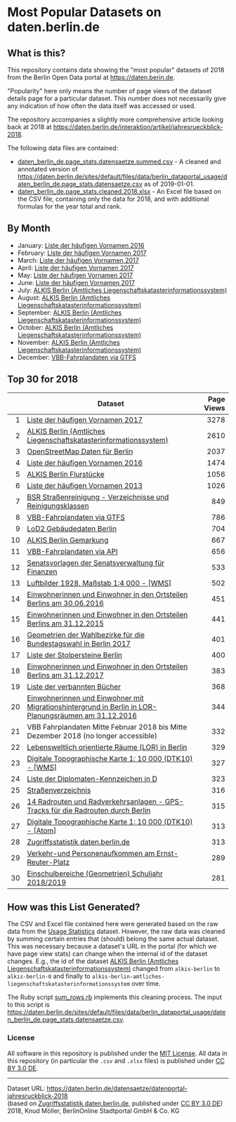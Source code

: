 # Most Popular Datasets on daten.berlin.de

## What is this?

This repository contains data showing the "most popular" datasets of 2018 from the Berlin Open Data portal at https://daten.berin.de.

"Popularity" here only means the number of page views of the dataset details page for a particular dataset. This number does not necessarily give any indication of how often the data itself was accessed or used.

The repository accompanies a slightly more comprehensive article looking back at 2018 at https://daten.berlin.de/interaktion/artikel/jahresrueckblick-2018.

The following data files are contained:

- [daten_berlin_de.page_stats.datensaetze.summed.csv](daten_berlin_de.page_stats.datensaetze.summed.csv) - A cleaned and annotated version of https://daten.berlin.de/sites/default/files/data/berlin_dataportal_usage/daten_berlin_de.page_stats.datensaetze.csv as of 2019-01-01.
- [daten_berlin_de.page_stats.cleaned.2018.xlsx](daten_berlin_de.page_stats.cleaned.2018.xlsx) - An Excel file based on the CSV file, containing only the data for 2018, and with additional formulas for the year total and rank.

## By Month

- January: [Liste der häufigen Vornamen 2016](https://daten.berlin.de/datensaetze/liste-der-h%C3%A4ufigen-vornamen-2016)
- February: [Liste der häufigen Vornamen 2017](https://daten.berlin.de/datensaetze/liste-der-h%C3%A4ufigen-vornamen-2017)
- March: [Liste der häufigen Vornamen 2017](https://daten.berlin.de/datensaetze/liste-der-h%C3%A4ufigen-vornamen-2017)
- April: [Liste der häufigen Vornamen 2017](https://daten.berlin.de/datensaetze/liste-der-h%C3%A4ufigen-vornamen-2017)
- May: [Liste der häufigen Vornamen 2017](https://daten.berlin.de/datensaetze/liste-der-h%C3%A4ufigen-vornamen-2017)
- June: [Liste der häufigen Vornamen 2017](https://daten.berlin.de/datensaetze/liste-der-h%C3%A4ufigen-vornamen-2017)
- July: [ALKIS Berlin (Amtliches Liegenschaftskatasterinformationssystem)](https://daten.berlin.de/datensaetze/alkis-berlin-amtliches-liegenschaftskatasterinformationssystem)
- August: [ALKIS Berlin (Amtliches Liegenschaftskatasterinformationssystem)](https://daten.berlin.de/datensaetze/alkis-berlin-amtliches-liegenschaftskatasterinformationssystem)
- September: [ALKIS Berlin (Amtliches Liegenschaftskatasterinformationssystem)](https://daten.berlin.de/datensaetze/alkis-berlin-amtliches-liegenschaftskatasterinformationssystem)
- October: [ALKIS Berlin (Amtliches Liegenschaftskatasterinformationssystem)](https://daten.berlin.de/datensaetze/alkis-berlin-amtliches-liegenschaftskatasterinformationssystem)
- November: [ALKIS Berlin (Amtliches Liegenschaftskatasterinformationssystem)](https://daten.berlin.de/datensaetze/alkis-berlin-amtliches-liegenschaftskatasterinformationssystem)
- December: [VBB-Fahrplandaten via GTFS](https://daten.berlin.de/datensaetze/vbb-fahrplandaten-gtfs)

## Top 30 for 2018

|    | Dataset | Page Views |
| -: | --------- | ---------: |
| 1 | [Liste der häufigen Vornamen 2017](https://daten.berlin.de/datensaetze/liste-der-h%C3%A4ufigen-vornamen-2017) | 3278 |
| 2 | [ALKIS Berlin (Amtliches Liegenschaftskatasterinformationssystem)](https://daten.berlin.de/datensaetze/alkis-berlin-amtliches-liegenschaftskatasterinformationssystem) | 2610 |
| 3 | [OpenStreetMap Daten für Berlin](https://daten.berlin.de/datensaetze/openstreetmap-daten-f%C3%BCr-berlin) | 2037 |
| 4 | [Liste der häufigen Vornamen 2016](https://daten.berlin.de/datensaetze/liste-der-h%C3%A4ufigen-vornamen-2016) | 1474 |
| 5 | [ALKIS Berlin Flurstücke](https://daten.berlin.de/datensaetze/alkis-berlin-flurst%C3%BCcke) | 1056 |
| 6 | [Liste der häufigen Vornamen 2013](https://daten.berlin.de/datensaetze/liste-der-h%C3%A4ufigen-vornamen-2013) | 1026 |
| 7 | [BSR Straßenreinigung - Verzeichnisse und Reinigungsklassen](https://daten.berlin.de/datensaetze/bsr-stra%C3%9Fenreinigung-verzeichnisse-und-reinigungsklassen) | 849 |
| 8 | [VBB-Fahrplandaten via GTFS](https://daten.berlin.de/datensaetze/vbb-fahrplandaten-gtfs) | 786 |
| 9 | [LoD2 Gebäudedaten Berlin](https://daten.berlin.de/datensaetze/lod2-geb%C3%A4udedaten-berlin) | 704 |
| 10 | [ALKIS Berlin Gemarkung](https://daten.berlin.de/datensaetze/alkis-berlin-gemarkung) | 667 |
| 11 | [VBB-Fahrplandaten via API](https://daten.berlin.de/datensaetze/vbb-fahrplandaten-api) | 656 |
| 12 | [Senatsvorlagen der Senatsverwaltung für Finanzen](https://daten.berlin.de/datensaetze/senatsvorlagen-der-senatsverwaltung-f%C3%BCr-finanzen) | 533 |
| 13 | [Luftbilder 1928, Maßstab 1:4 000 - [WMS]](https://daten.berlin.de/datensaetze/luftbilder-1928-ma%C3%9Fstab-14-000-wms) | 502 |
| 14 | [Einwohnerinnen und Einwohner in den Ortsteilen Berlins am 30.06.2016](https://daten.berlin.de/datensaetze/einwohnerinnen-und-einwohner-den-ortsteilen-berlins-am-30062016) | 451 |
| 15 | [Einwohnerinnen und Einwohner in den Ortsteilen Berlins am 31.12.2015](https://daten.berlin.de/datensaetze/einwohnerinnen-und-einwohner-den-ortsteilen-berlins-am-31122015) | 441 |
| 16 | [Geometrien der Wahlbezirke für die Bundestagswahl in Berlin 2017](https://daten.berlin.de/datensaetze/geometrien-der-wahlbezirke-f%C3%BCr-die-bundestagswahl-berlin-2017) | 401 |
| 17 | [Liste der Stolpersteine Berlin](https://daten.berlin.de/datensaetze/liste-der-stolpersteine-berlin) | 400 |
| 18 | [Einwohnerinnen und Einwohner in den Ortsteilen Berlins am 31.12.2017](https://daten.berlin.de/datensaetze/einwohnerinnen-und-einwohner-den-ortsteilen-berlins-am-31122017) | 383 |
| 19 | [Liste der verbannten Bücher](https://daten.berlin.de/datensaetze/liste-der-verbannten-b%C3%BCcher) | 368 |
| 20 | [Einwohnerinnen und Einwohner mit Migrationshintergrund in Berlin in LOR-Planungsräumen am 31.12.2016](https://daten.berlin.de/datensaetze/einwohnerinnen-und-einwohner-mit-migrationshintergrund-berlin-lor-planungsr%C3%A4umen-am-8) | 344 |
| 21 | VBB Fahrplandaten Mitte Februar 2018 bis Mitte Dezember 2018 (no longer accessible) | 332 |
| 22 | [Lebensweltlich orientierte Räume (LOR) in Berlin](https://daten.berlin.de/datensaetze/lebensweltlich-orientierte-r%C3%A4ume-lor-berlin) | 329 |
| 23 | [Digitale Topographische Karte 1: 10 000 (DTK10) - [WMS]](https://daten.berlin.de/datensaetze/digitale-topographische-karte-1-10-000-dtk10-wms) | 327 |
| 24 | [Liste der Diplomaten-Kennzeichen in D](https://daten.berlin.de/datensaetze/liste-der-diplomaten-kennzeichen-d) | 323 |
| 25 | [Straßenverzeichnis](https://daten.berlin.de/datensaetze/stra%C3%9Fenverzeichnis) | 316 |
| 26 | [14 Radrouten und Radverkehrsanlagen - GPS-Tracks für die Radrouten durch Berlin](https://daten.berlin.de/datensaetze/14-radrouten-und-radverkehrsanlagen-gps-tracks-f%C3%BCr-die-radrouten-durch-berlin) | 315 |
| 27 | [Digitale Topographische Karte 1: 10 000 (DTK10) - [Atom]](https://daten.berlin.de/datensaetze/digitale-topographische-karte-1-10-000-dtk10-atom) | 313 |
| 28 | [Zugriffsstatistik daten.berlin.de](https://daten.berlin.de/datensaetze/zugriffsstatistik-datenberlinde) | 313 |
| 29 | [Verkehr-und Personenaufkommen am Ernst-Reuter-Platz](https://daten.berlin.de/datensaetze/verkehr-und-personenaufkommen-am-ernst-reuter-platz) | 289 |
| 30 | [Einschulbereiche (Geometrien) Schuljahr 2018/2019](https://daten.berlin.de/datensaetze/einschulbereiche-geometrien-schuljahr-20182019) | 281 |

## How was this List Generated?

The CSV and Excel file contained here were generated based on the raw data from the [Usage Statistics](https://daten.berlin.de/datensaetze/zugriffsstatistik-datenberlinde) dataset. However, the raw data was cleaned by summing certain entries that (should) belong the same actual dataset. This was necessary because a dataset's URL in the portal (for which we have page view stats) can change when the internal id of the dataset changes. E.g., the id of the dataset [ALKIS Berlin (Amtliches Liegenschaftskatasterinformationssystem)](https://daten.berlin.de/datensaetze/alkis-berlin-amtliches-liegenschaftskatasterinformationssystem) changed from `alkis-berlin` to `alkis-berlin-0` and finally to `alkis-berlin-amtliches-liegenschaftskatasterinformationssystem` over time.

The Ruby script [sum_rows.rb](sum_rows.rb) implements this cleaning process. The input to this script is https://daten.berlin.de/sites/default/files/data/berlin_dataportal_usage/daten_berlin_de.page_stats.datensaetze.csv.

### License

All software in this repository is published under the [MIT License](LICENSE). All data in this repository (in particular the `.csv` and `.xlsx` files) is published under [CC BY 3.0 DE](https://creativecommons.org/licenses/by/3.0/de/).

<hr/>

Dataset URL: https://daten.berlin.de/datensaetze/datenportal-jahresruckblick-2018<br/>
(based on [Zugriffsstatistik daten.berlin.de](https://daten.berlin.de/datensaetze/zugriffsstatistik-datenberlinde), published under [CC BY 3.0 DE](https://creativecommons.org/licenses/by/3.0/de/))<br/>
2018, Knud Möller, BerlinOnline Stadtportal GmbH & Co. KG